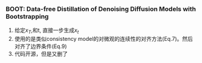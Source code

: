 ### BOOT: Data-free Distillation of Denoising Diffusion Models with Bootstrapping
1. 给定$x_T$,和t, 直接一步生成$x_t$
2. 使用的是类似consistency model的对微观的连续性的对齐方法(Eq.7)。然后对齐了边界条件(Eq.9)
3. 代码开源，但是又删了